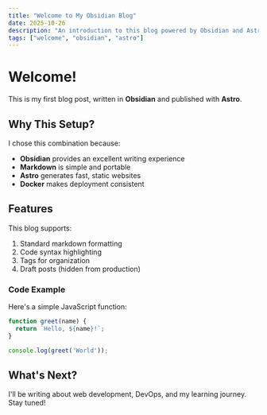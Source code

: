 ```yaml
---
title: "Welcome to My Obsidian Blog"
date: 2025-10-26
description: "An introduction to this blog powered by Obsidian and Astro"
tags: ["welcome", "obsidian", "astro"]
---
```


# Welcome!

This is my first blog post, written in **Obsidian** and published with **Astro**.

## Why This Setup?

I chose this combination because:

- **Obsidian** provides an excellent writing experience
- **Markdown** is simple and portable
- **Astro** generates fast, static websites
- **Docker** makes deployment consistent

## Features

This blog supports:

1. Standard markdown formatting
2. Code syntax highlighting
3. Tags for organization
4. Draft posts (hidden from production)

### Code Example

Here's a simple JavaScript function:

```javascript
function greet(name) {
  return `Hello, ${name}!`;
}

console.log(greet('World'));
```

## What's Next?

I'll be writing about web development, DevOps, and my learning journey. Stay tuned!

